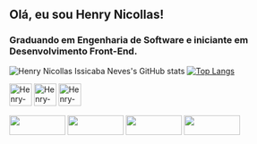 ## Olá, eu sou Henry Nicollas! 
### Graduando em Engenharia de Software e iniciante em Desenvolvimento Front-End.

![Henry Nicollas Issicaba Neves's GitHub stats](https://github-readme-stats.vercel.app/api?username=henrynicollasissicaba&show_icons=true&theme=midnight-purple)
[![Top Langs](https://github-readme-stats.vercel.app/api/top-langs/?username=henrynicollasissicaba&theme=midnight-purple&layout=compact)](https://github.com/henrynicollasissicaba/github-readme-stats)

<div>
  <img align="center" alt="Henry-HTML" width="40px" height="40px" src="https://cdn.jsdelivr.net/gh/devicons/devicon/icons/html5/html5-original.svg" />
  <img align="center" alt="Henry-CSS" width="40px" height="40px" src="https://cdn.jsdelivr.net/gh/devicons/devicon/icons/css3/css3-original.svg" />
  <img align="center" alt="Henry-CSS" width="40px" height="40px" src="https://cdn.jsdelivr.net/gh/devicons/devicon/icons/javascript/javascript-original.svg" />
</div>
<br>
<div>
  <a href="https://github.com/Henry-Nicollas-Issicaba?tab=repositories" target="_blank"><img width="100px" height="35px" src="https://img.shields.io/badge/GitHub-100000?style=for-the-badge&logo=github&logoColor=white"></a>
  <a href="https://codepen.io/Henry_Issicaba" target="_blank"><img width="100px" height="35px" src="https://img.shields.io/badge/Codepen-000000?style=for-the-badge&logo=codepen&logoColor=white"></a>
  <a href="https://www.linkedin.com/in/henry-nicollas-issicaba-05a54024a/" target="_blank"><img width="100px" height="35px" src="https://img.shields.io/badge/LinkedIn-0077B5?style=for-the-badge&logo=linkedin&logoColor=white"></a>
  <a href="https://www.instagram.com/hnin_dev/" target="_blank"><img width="100px" height="35px" src="https://img.shields.io/badge/Instagram-E4405F?style=for-the-badge&logo=instagram&logoColor=white"></a>
</div>
